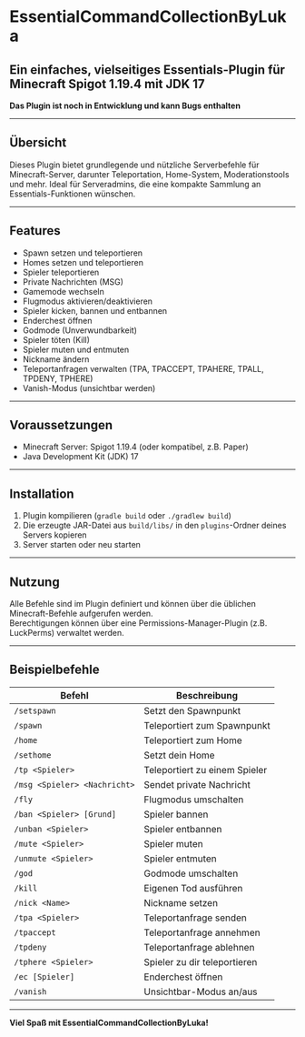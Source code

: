 # EssentialCommandCollectionByLuka

**Ein einfaches, vielseitiges Essentials-Plugin für Minecraft Spigot 1.19.4 mit JDK 17**
---
**Das Plugin ist noch in Entwicklung und kann Bugs enthalten**

---

## Übersicht

Dieses Plugin bietet grundlegende und nützliche Serverbefehle für Minecraft-Server, darunter Teleportation, Home-System, Moderationstools und mehr. Ideal für Serveradmins, die eine kompakte Sammlung an Essentials-Funktionen wünschen.

---

## Features

- Spawn setzen und teleportieren
- Homes setzen und teleportieren
- Spieler teleportieren
- Private Nachrichten (MSG)
- Gamemode wechseln
- Flugmodus aktivieren/deaktivieren
- Spieler kicken, bannen und entbannen
- Enderchest öffnen
- Godmode (Unverwundbarkeit)
- Spieler töten (Kill)
- Spieler muten und entmuten
- Nickname ändern
- Teleportanfragen verwalten (TPA, TPACCEPT, TPAHERE, TPALL, TPDENY, TPHERE)
- Vanish-Modus (unsichtbar werden)

---

## Voraussetzungen

- Minecraft Server: Spigot 1.19.4 (oder kompatibel, z.B. Paper)
- Java Development Kit (JDK) 17

---

## Installation

1. Plugin kompilieren (`gradle build` oder `./gradlew build`)
2. Die erzeugte JAR-Datei aus `build/libs/` in den `plugins`-Ordner deines Servers kopieren
3. Server starten oder neu starten

---

## Nutzung

Alle Befehle sind im Plugin definiert und können über die üblichen Minecraft-Befehle aufgerufen werden.  
Berechtigungen können über eine Permissions-Manager-Plugin (z.B. LuckPerms) verwaltet werden.

---

## Beispielbefehle

| Befehl       | Beschreibung                    |
|--------------|--------------------------------|
| `/setspawn`  | Setzt den Spawnpunkt           |
| `/spawn`     | Teleportiert zum Spawnpunkt    |
| `/home`      | Teleportiert zum Home          |
| `/sethome`   | Setzt dein Home                |
| `/tp <Spieler>` | Teleportiert zu einem Spieler|
| `/msg <Spieler> <Nachricht>` | Sendet private Nachricht |
| `/fly`       | Flugmodus umschalten           |
| `/ban <Spieler> [Grund]` | Spieler bannen         |
| `/unban <Spieler>` | Spieler entbannen          |
| `/mute <Spieler>` | Spieler muten              |
| `/unmute <Spieler>` | Spieler entmuten          |
| `/god`       | Godmode umschalten             |
| `/kill`      | Eigenen Tod ausführen          |
| `/nick <Name>` | Nickname setzen              |
| `/tpa <Spieler>` | Teleportanfrage senden     |
| `/tpaccept`  | Teleportanfrage annehmen       |
| `/tpdeny`    | Teleportanfrage ablehnen       |
| `/tphere <Spieler>` | Spieler zu dir teleportieren |
| `/ec [Spieler]` | Enderchest öffnen            |
| `/vanish`    | Unsichtbar-Modus an/aus        |

---


**Viel Spaß mit EssentialCommandCollectionByLuka!**

